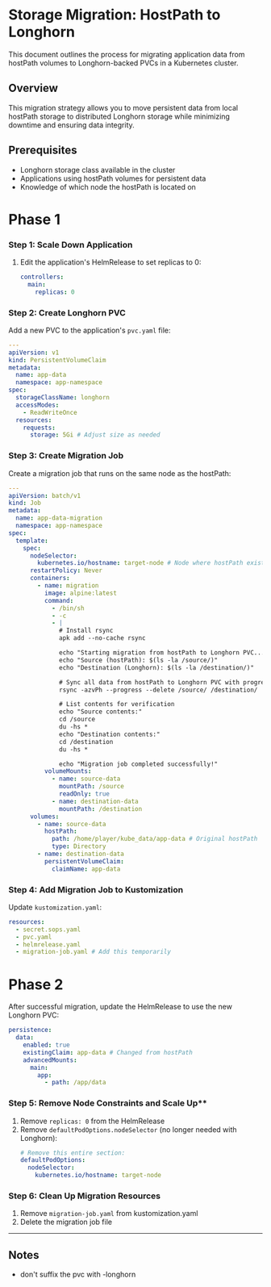 # Storage Migration: HostPath to Longhorn

This document outlines the process for migrating application data from hostPath volumes to Longhorn-backed PVCs in a Kubernetes cluster.

## Overview

This migration strategy allows you to move persistent data from local hostPath storage to distributed Longhorn storage while minimizing downtime and ensuring data integrity.

## Prerequisites

- Longhorn storage class available in the cluster
- Applications using hostPath volumes for persistent data
- Knowledge of which node the hostPath is located on

# Phase 1

### Step 1: Scale Down Application

1. Edit the application's HelmRelease to set replicas to 0:

   ```yaml
   controllers:
     main:
       replicas: 0
   ```

### Step 2: Create Longhorn PVC

Add a new PVC to the application's `pvc.yaml` file:

```yaml
---
apiVersion: v1
kind: PersistentVolumeClaim
metadata:
  name: app-data
  namespace: app-namespace
spec:
  storageClassName: longhorn
  accessModes:
    - ReadWriteOnce
  resources:
    requests:
      storage: 5Gi # Adjust size as needed
```

### Step 3: Create Migration Job

Create a migration job that runs on the same node as the hostPath:

```yaml
---
apiVersion: batch/v1
kind: Job
metadata:
  name: app-data-migration
  namespace: app-namespace
spec:
  template:
    spec:
      nodeSelector:
        kubernetes.io/hostname: target-node # Node where hostPath exists
      restartPolicy: Never
      containers:
        - name: migration
          image: alpine:latest
          command:
            - /bin/sh
            - -c
            - |
              # Install rsync
              apk add --no-cache rsync

              echo "Starting migration from hostPath to Longhorn PVC..."
              echo "Source (hostPath): $(ls -la /source/)"
              echo "Destination (Longhorn): $(ls -la /destination/)"

              # Sync all data from hostPath to Longhorn PVC with progress
              rsync -azvPh --progress --delete /source/ /destination/

              # List contents for verification
              echo "Source contents:"
              cd /source
              du -hs *
              echo "Destination contents:"
              cd /destination
              du -hs *

              echo "Migration job completed successfully!"
          volumeMounts:
            - name: source-data
              mountPath: /source
              readOnly: true
            - name: destination-data
              mountPath: /destination
      volumes:
        - name: source-data
          hostPath:
            path: /home/player/kube_data/app-data # Original hostPath
            type: Directory
        - name: destination-data
          persistentVolumeClaim:
            claimName: app-data
```

### Step 4: Add Migration Job to Kustomization

Update `kustomization.yaml`:

```yaml
resources:
  - secret.sops.yaml
  - pvc.yaml
  - helmrelease.yaml
  - migration-job.yaml # Add this temporarily
```

# Phase 2

After successful migration, update the HelmRelease to use the new Longhorn PVC:

```yaml
persistence:
  data:
    enabled: true
    existingClaim: app-data # Changed from hostPath
    advancedMounts:
      main:
        app:
          - path: /app/data
```

### Step 5: Remove Node Constraints and Scale Up\*\*

1. Remove `replicas: 0` from the HelmRelease
2. Remove `defaultPodOptions.nodeSelector` (no longer needed with Longhorn):
   ```yaml
   # Remove this entire section:
   defaultPodOptions:
     nodeSelector:
       kubernetes.io/hostname: target-node
   ```

### Step 6: Clean Up Migration Resources

1. Remove `migration-job.yaml` from kustomization.yaml
2. Delete the migration job file

---

## Notes

- don't suffix the pvc with -longhorn
